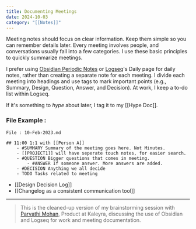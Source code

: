 ```yaml
---
title: Documenting Meetings
date: 2024-10-03
category: "[[Notes]]"
---
```

Meeting notes should focus on clear information. Keep them simple so you can remember details later. Every meeting involves people, and conversations usually fall into a few categories. I use these basic principles to quickly summarize meetings.

I prefer using [Obsidian Periodic Notes](https://github.com/liamcain/obsidian-periodic-notes) or [Logseq](https://logseq.com/)'s Daily page for daily notes, rather than creating a separate note for each meeting. I divide each meeting into headings and use tags to mark important points (e.g., Summary, Design, Question, Answer, and Decision). At work, I keep a to-do list within Logseq.

If it's something to *hype* about later, I tag it to my [[Hype Doc]]. 

### File Example : 
```
File : 10-Feb-2023.md

## 11:00 1:1 with [[Person A]]
	- #SUMMARY Summary of the meeting goes here. Not Minutes.
	- [[PROJECT1]] will have seperate touch notes, for easier search.
	- #QUESTION Bigger questions that comes in meeting. 
		- #ANSWER If someone answer. More answers are added.
	- #DECISION Anything we all decide 
	- TODO Tasks related to meeting

```

- [[Design Decision Log]]
- [[Changelog as a consistent communication tool]]

---
> This is the cleaned-up version of my brainstorming session with [Parvathi Mohan](https://www.linkedin.com/in/parvathimohan/), Product at Kaleyra, discussing the use of Obsidian and Logseq for work and meeting documentation.

